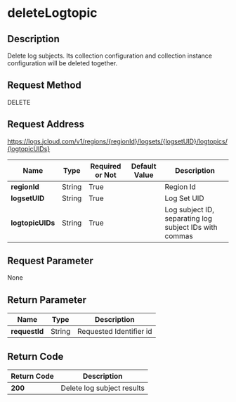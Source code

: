 # deleteLogtopic


## Description
Delete log subjects. Its collection configuration and collection instance configuration will be deleted together.

## Request Method
DELETE

## Request Address
https://logs.jcloud.com/v1/regions/{regionId}/logsets/{logsetUID}/logtopics/{logtopicUIDs}

|Name|Type|Required or Not|Default Value|Description|
|---|---|---|---|---|
|**regionId**|String|True| |Region Id|
|**logsetUID**|String|True| |Log Set UID|
|**logtopicUIDs**|String|True| |Log subject ID, separating log subject IDs with commas|

## Request Parameter
None


## Return Parameter
|Name|Type|Description|
|---|---|---|
|**requestId**|String|Requested Identifier id|


## Return Code
|Return Code|Description|
|---|---|
|**200**|Delete log subject results|
